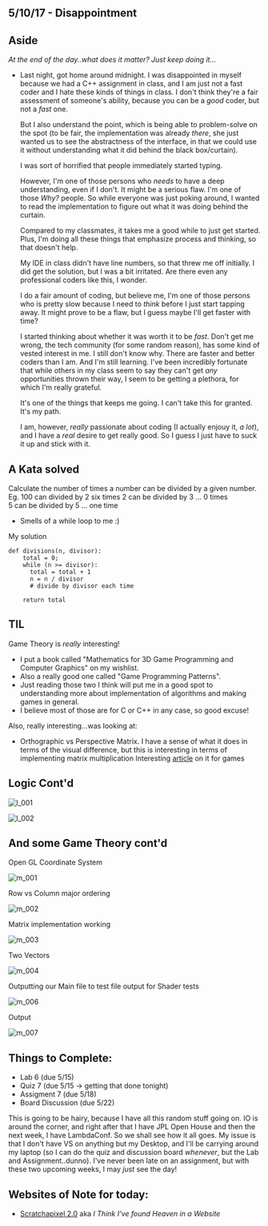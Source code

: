 ## 5/10/17 - Disappointment

## Aside 

  *At the end of the day..what does it matter? Just keep doing it...*

- Last night, got home around midnight. 
  I was disappointed in myself because we had a C++ assignment in class,
  and I am just not a fast coder and I hate these kinds of things in class.
  I don't think they're a fair assessment of someone's ability, 
  because you can be a *good* coder, but not a *fast* one.
  
  But I also understand the point, which is being able to problem-solve 
  on the spot (to be fair, the implementation was already *there*,
  she just wanted us to see the abstractness of the interface,
  in that we could use it without understanding what it did 
  behind the black box/curtain).
  
  I was sort of horrified that people immediately started typing.
  
  However, I'm one of those persons who *needs* to have a deep
  understanding, even if I don't. It might be a serious flaw. 
  I'm one of those *Why?* people. So while everyone was just 
  poking around, I wanted to read the implementation to figure
  out what it was doing behind the curtain.
  
  Compared to my classmates, it takes me a good while to just get started.
  Plus, I'm doing all these things that emphasize process and thinking,
  so that doesn't help. 
  
  My IDE in class didn't have line numbers, so that threw me off initially.
  I did get the solution, but I was a bit irritated. 
  Are there even any professional coders like this, I wonder.
  
  I do a fair amount of coding, but believe me, I'm one of those persons
  who is pretty slow because I need to *think* before I just start tapping
  away. It might prove to be a flaw, but I guess maybe I'll get faster 
  with time?
  
  I started thinking about whether it was worth it to be *fast*. 
  Don't get me wrong, the tech community (for some random reason),
  has some kind of vested interest in me. I still don't know why.
  There are faster and better coders than I am. And I'm still learning.
  I've been incredibly fortunate that while others in my class seem 
  to say they can't get *any* opportunities thrown their way,
  I seem to be getting a plethora, for which I'm really grateful.
  
  It's one of the things that keeps me going. I can't take this 
  for granted. It's my path. 
  
  I am, however, *really* passionate about coding (I actually enjouy it,
  *a lot*), and I have a *real* desire to get really good. So I guess 
  I just have to suck it up and stick with it. 
  


## A Kata solved

Calculate the number of times a number can be divided by a given number.
Eg. 100 can divided by 2 six times 
    2 can be divided by 3 ... 0 times   
    5 can be divided by 5 ... one time
    
- Smells of a while loop to me :)

My solution

```
def divisions(n, divisor):
    total = 0;
    while (n >= divisor):
      total = total + 1 
      n = n / divisor 
      # divide by divisor each time
      
    return total

```


## TIL 

Game Theory is *really* interesting! 

- I put a book called "Mathematics for 3D Game Programming 
  and Computer Graphics" on my wishlist. 
- Also a really good one called "Game Programming Patterns".
- Just reading those two I think will put me in a good spot to understanding
  more about implementation of algorithms and making games in general. 
- I believe most of those are for C or C++ in any case, so good excuse!

Also, really interesting...was looking at:

- Orthographic vs Perspective Matrix.
  I have a sense of what it does in terms of the visual difference,
  but this is interesting in terms of implementing matrix multiplication
  Interesting [article](https://www.scratchapixel.com/lessons/3d-basic-rendering/perspective-and-orthographic-projection-matrix/orthographic-projection-matrix) on it for games
  
## Logic Cont'd

![l_001](/images/l_001.png)

![l_002](/images/l_002.png)



## And some Game Theory cont'd

Open GL Coordinate System

![m_001](/images/m_001.png)

Row vs Column major ordering 

![m_002](/images/m_002.png)

Matrix implementation working

![m_003](/images/m_003.png)

Two Vectors

![m_004](/images/m_004.png)

Outputting our Main file to test file output for Shader tests

![m_006](/images/m_006.png)

Output

![m_007](/images/m_007.png)

## Things to Complete:

- Lab 6 (due 5/15)
- Quiz 7 (due 5/15 -> getting that done tonight)
- Assigment 7 (due 5/18)
- Board Discussion (due 5/22)

This is going to be hairy, because I have all this random stuff going on.
IO is around the corner, and right after that I have JPL Open House and
then the next week, I have LambdaConf. So we shall see how it all goes.
My issue is that I don't have VS on anything but my Desktop,
and I'll be carrying around my laptop (so I can do the quiz and 
discussion board *whenever*, but the Lab and Assignment..dunno).
I've never been late on an assignment, but with these two upcoming weeks,
I may *just* see the day!

## Websites of Note for today:

- [Scratchapixel 2.0](https://www.scratchapixel.com/)
  aka *I Think I've found Heaven in a Website*

